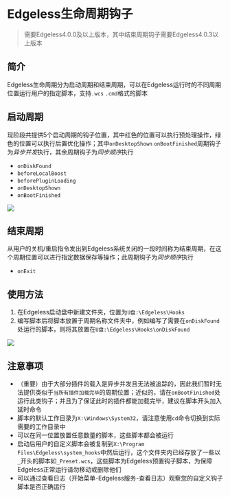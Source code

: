 # Edgeless生命周期钩子
>需要Edgeless4.0.0及以上版本，其中结束周期钩子需要Edgeless4.0.3以上版本
## 简介
Edgeless生命周期分为启动周期和结束周期，可以在Edgeless运行时的不同周期位置运行用户的指定脚本，支持`.wcs` `.cmd`格式的脚本

## 启动周期
现阶段共提供5个启动周期的钩子位置，其中红色的位置可以执行预处理操作，绿色的位置可以执行后置优化操作；其中`onDesktopShown` `onBootFinished`周期钩子为*异步并发*执行，其余周期钩子为*同步顺序*执行
* `onDiskFound`
* `beforeLocalBoost`
* `beforePluginLoading`
* `onDesktopShown`
* `onBootFinished`


![](https://pineapple.edgeless.top/picbed/wiki/img/hooks.png)

## 结束周期
从用户的关机/重启指令发出到Edgeless系统关闭的一段时间称为结束周期，在这个周期位置可以进行指定数据保存等操作；此周期钩子为*同步顺序*执行
* `onExit`

## 使用方法
1. 在Edgeless启动盘中新建文件夹，位置为`U盘:\Edgeless\Hooks`
2. 编写脚本后将脚本放置于周期名称文件夹中，例如编写了需要在`onDiskFound`处运行的脚本，则将其放置在`U盘:\Edgeless\Hooks\onDiskFound`

![](https://pineapple.edgeless.top/picbed/wiki/img/015750.jpg)

## 注意事项
* （重要）由于大部分插件的载入是异步并发且无法被追踪的，因此我们暂时无法提供类似于`当所有插件加载完毕`的周期位置；近似的，请在`onBootFinished`处运行此类钩子；并且为了保证此时的插件都能加载完毕，建议在脚本开头加入延时命令
* 脚本的默认工作目录为`X:\Windows\System32`，请注意使用`cd`命令切换到实际需要的工作目录中
* 可以在同一位置放置任意数量的脚本，这些脚本都会被运行
* 启动后用户的自定义脚本会被复制到`X:\Program Files\Edgeless\system_hooks`中然后运行，这个文件夹内已经存放了一些以`_`开头的脚本如`_Preset.wcs`，这些脚本为Edgeless预置钩子脚本，为保障Edgeless正常运行请勿移动或删除他们
* 可以通过查看日志（开始菜单-Edgeless服务-查看日志）观察您的自定义钩子脚本是否正确运行